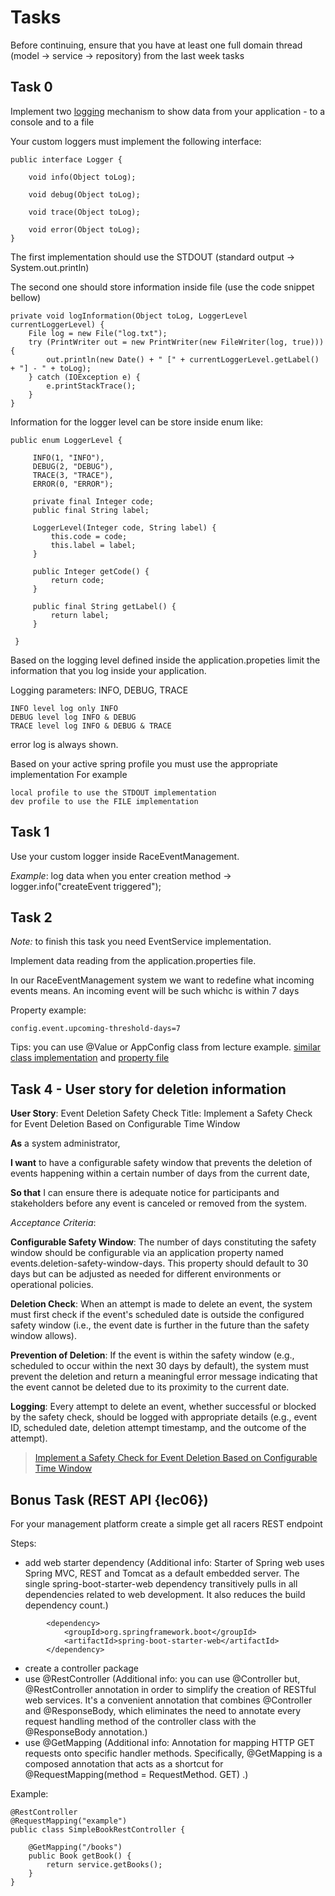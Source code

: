 # Tasks

Before continuing, ensure that you have at least one full domain thread (model -> service -> repository) from the last week tasks


## Task 0
Implement two [logging](https://www.graylog.org/post/server-log-files-in-a-nutshell#:~:text=A%20server%20log%20file%20is,or%20the%20application%20was%20accessed.) mechanism to show data from your application - to a console and to a file

Your custom loggers must implement the following interface:
```
public interface Logger {

    void info(Object toLog);

    void debug(Object toLog);

    void trace(Object toLog);

    void error(Object toLog);
}
```

The first implementation should use the STDOUT (standard output -> System.out.println)

The second one should store information inside file (use the code snippet bellow)
```
private void logInformation(Object toLog, LoggerLevel currentLoggerLevel) {
    File log = new File("log.txt");
    try (PrintWriter out = new PrintWriter(new FileWriter(log, true))) {
        out.println(new Date() + " [" + currentLoggerLevel.getLabel() + "] - " + toLog);
    } catch (IOException e) {
        e.printStackTrace();
    }
}

```

Information for the logger level can be store inside enum like:
```
public enum LoggerLevel {

     INFO(1, "INFO"),
     DEBUG(2, "DEBUG"),
     TRACE(3, "TRACE"),
     ERROR(0, "ERROR");

     private final Integer code;
     public final String label;

     LoggerLevel(Integer code, String label) {
         this.code = code;
         this.label = label;
     }

     public Integer getCode() {
         return code;
     }

     public final String getLabel() {
         return label;
     }

 }
```

Based on the logging level defined inside the application.propeties limit the information that you log inside your application.

Logging parameters: INFO, DEBUG, TRACE
```
INFO level log only INFO
DEBUG level log INFO & DEBUG
TRACE level log INFO & DEBUG & TRACE
```
error log is always shown.


Based on your active spring profile you must use the appropriate implementation
For example 
```
local profile to use the STDOUT implementation
dev profile to use the FILE implementation
```

## Task 1
Use your custom logger inside RaceEventManagement.

*Example*: log data when you enter creation method -> logger.info("createEvent triggered");


## Task 2
*Note:* to finish this task you need EventService implementation.

Implement data reading from the application.properties file.

In our RaceEventManagement system we want to redefine what incoming events means. An incoming event will be such whichc is within 7 days

Property example:

```
config.event.upcoming-threshold-days=7
```

Tips: you can use @Value or AppConfig class from lecture example. 
[similar class implementation](https://github.com/GeorgiMinkov/smart-garden/blob/master/ms-smart-garden/src/main/java/bg/unisofia/fmi/robotcourse/config/AppConfig.java) and
[property file](https://github.com/GeorgiMinkov/smart-garden/blob/master/ms-smart-garden/src/main/resources/application.properties)

## Task 4 - User story for deletion information
**User Story**: Event Deletion Safety Check
Title: Implement a Safety Check for Event Deletion Based on Configurable Time Window

**As** a system administrator,

**I want** to have a configurable safety window that prevents the deletion of events happening within a certain number of days from the current date,

**So that** I can ensure there is adequate notice for participants and stakeholders before any event is canceled or removed from the system.

*Acceptance Criteria*:

**Configurable Safety Window**: The number of days constituting the safety window should be configurable via an application property named events.deletion-safety-window-days. This property should default to 30 days but can be adjusted as needed for different environments or operational policies.

**Deletion Check**: When an attempt is made to delete an event, the system must first check if the event's scheduled date is outside the configured safety window (i.e., the event date is further in the future than the safety window allows).

**Prevention of Deletion**: If the event is within the safety window (e.g., scheduled to occur within the next 30 days by default), the system must prevent the deletion and return a meaningful error message indicating that the event cannot be deleted due to its proximity to the current date.

**Logging**: Every attempt to delete an event, whether successful or blocked by the safety check, should be logged with appropriate details (e.g., event ID, scheduled date, deletion attempt timestamp, and the outcome of the attempt).

<blockquote class="trello-card"><a href="https:&#x2F;&#x2F;trello.com&#x2F;c&#x2F;8h9ogkId">Implement a Safety Check for Event Deletion Based on Configurable Time Window</a></blockquote><script src="https://p.trellocdn.com/embed.min.js"></script>

## Bonus Task (REST API {lec06})
For your management platform create a simple get all racers REST endpoint

Steps:

- add web starter dependency (Additional info: Starter of Spring web uses Spring MVC, REST and Tomcat as a default embedded server. The single spring-boot-starter-web dependency transitively pulls in all dependencies related to web development. It also reduces the build dependency count.)
```
		<dependency>
			<groupId>org.springframework.boot</groupId>
			<artifactId>spring-boot-starter-web</artifactId>
		</dependency>
```

- create a controller package
- use @RestController (Additional info: you can use @Controller but, @RestController annotation in order to simplify the creation of RESTful web services. It's a convenient annotation that combines @Controller and @ResponseBody, which eliminates the need to annotate every request handling method of the controller class with the @ResponseBody annotation.)
- use @GetMapping (Additional info: Annotation for mapping HTTP GET requests onto specific handler methods. Specifically, @GetMapping is a composed annotation that acts as a shortcut for @RequestMapping(method = RequestMethod. GET) .)

Example:
```
@RestController
@RequestMapping("example")
public class SimpleBookRestController {
    
    @GetMapping("/books")
    public Book getBook() {
        return service.getBooks();
    }
}
```